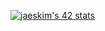 [![jaeskim's 42 stats](https://badge42.herokuapp.com/api/stats/galamy)](https://github.com/JaeSeoKim/badge42)
